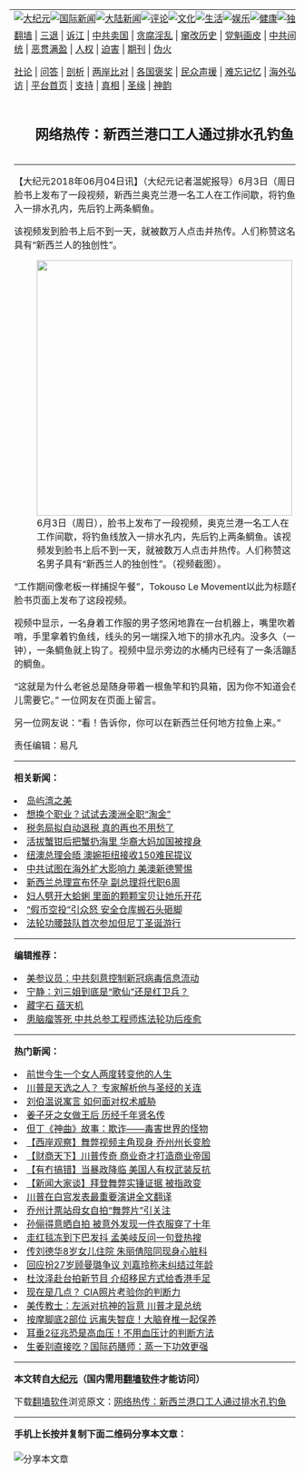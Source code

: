 <a name="1" id="1" target="_blank"></a><span id="1"></span>
<table align=center border="0"><tr><td colspan="2" VALIGN=TOP><a href="https://github.com/nogonq345/djy/blob/master/gb/nsc413.md#1"><img src="https://raw.githubusercontent.com/nogonq345/www/master/t/djy/1.jpg" title="大纪元"></a><a href="https://github.com/nogonq345/djy/blob/master/gb/n24hr.md#1"><img src="https://raw.githubusercontent.com/nogonq345/www/master/t/djy/3.jpg" title="国际新闻"></a><a href="https://github.com/nogonq345/djy/blob/master/gb/nsc413.md#1"><img src="https://raw.githubusercontent.com/nogonq345/www/master/t/djy/4.jpg" title="大陆新闻"></a><a href="https://github.com/nogonq345/djy/blob/master/gb/news392.md#1"><img src="https://raw.githubusercontent.com/nogonq345/www/master/t/djy/5.jpg" title="评论"></a><a href="https://github.com/nogonq345/djy/blob/master/gb/news2007.md#1"><img src="https://raw.githubusercontent.com/nogonq345/www/master/t/djy/6.jpg" title="文化"></a><a href="https://github.com/nogonq345/djy/blob/master/gb/news2008.md#1"><img src="https://raw.githubusercontent.com/nogonq345/www/master/t/djy/7.jpg" title="生活"></a><a href="https://github.com/nogonq345/djy/blob/master/gb/ncyule.md#1"><img src="https://raw.githubusercontent.com/nogonq345/www/master/t/djy/8.jpg" title="娱乐"></a><a href="https://github.com/nogonq345/djy/blob/master/gb/nsc1002.md#1"><img src="https://raw.githubusercontent.com/nogonq345/www/master/t/djy/9.jpg" title="健康"><a href="https://github.com/nogonq345/djy/blob/master/gb/nf6092.md#1"><img src="https://raw.githubusercontent.com/nogonq345/www/master/t/djy/10a.jpg" title="独家"></a><a href="https://github.com/nogonq345/djy/blob/master/gb/nf4514.md#1"><img src="https://raw.githubusercontent.com/nogonq345/www/master/t/djy/12a.jpg" title="头条"></a></td></tr>
<tr><td colspan="2" VALIGN=TOP><a target="_blank" href="https://github.com/nogonq345/www/blob/master/README.md?zsrh#1">翻墙</a> | <a target="_blank" href="https://github.com/nogonq345/djy/blob/master/gb/nf5657.md#1">三退</a> | <a target="_blank" href="https://github.com/nogonq345/djy/blob/master/gb/nf6124.md#1">诉江</a> | <a target="_blank" href="https://github.com/nogonq345/djy/blob/master/gb/nf1176117.md#1">中共卖国</a> | <a target="_blank" href="https://github.com/nogonq345/djy/blob/master/gb/nf5773.md#1">贪腐淫乱</a> | <a target="_blank" href="https://github.com/nogonq345/djy/blob/master/gb/nf1176115.md#1">窜改历史</a> | <a target="_blank" href="https://github.com/nogonq345/djy/blob/master/gb/nf1176107.md#1">党魁画皮</a> | <a target="_blank" href="https://github.com/nogonq345/djy/blob/master/gb/nf1320400.md#1">中共间谍</a> | <a target="_blank" href="https://github.com/nogonq345/djy/blob/master/gb/nf1176114.md#1">破坏传统</a> | <a target="_blank" href="https://github.com/nogonq345/ntdtv/blob/master/gb/prog447_1.md#1">恶贯满盈</a> | <a target="_blank" href="https://github.com/nogonq345/djy/blob/master/gb/ncid278.md#1">人权</a> | <a target="_blank" href="https://github.com/nogonq345/djy/blob/master/gb/nf1176111.md#1">迫害</a> | <a target="_blank" href="https://gitlab.com/szzdlab/mh-qikan/blob/master/README.md#1">期刊</a> | <a target="_blank" href="https://github.com/nogonq345/djy/blob/master/gb/nf5562.md#1">伪火</a></p><p><a target="_blank" href="https://github.com/nogonq345/djy/blob/master/gb/9p.md#1">社论</a> | <a target="_blank" href="https://github.com/nogonq345/djy/blob/master/gb/nf4378.md#1">问答</a> | <a target="_blank" href="https://github.com/nogonq345/djy/blob/master/gb/nf5792.md#1">剖析</a> | <a target="_blank" href="https://github.com/nogonq345/djy/blob/master/gb/nf5735.md#1">两岸比对</a> | <a target="_blank" href="https://github.com/nogonq345/djy/blob/master/gb/nf6119.md#1">各国褒奖</a> | <a target="_blank" href="https://github.com/nogonq345/djy/blob/master/gb/nf6120.md#1">民众声援</a> | <a target="_blank" href="https://github.com/nogonq345/djy/blob/master/gb/nf1188594.md#1">难忘记忆</a> | <a target="_blank" href="https://github.com/nogonq345/djy/blob/master/gb/nf3180.md#1">海外弘传</a> | <a target="_blank" href="https://github.com/nogonq345/djy/blob/master/gb/nf5410.md#1">万人上访</a> | <a target="_blank" href="https://github.com/nogonq345/www/blob/master/README.md?zsrh#1">平台首页</a> | <a target="_blank" href="https://github.com/nogonq345/djy/blob/master/gb/nf4386.md#1">支持</a> | <a target="_blank" href="https://github.com/nogonq345/djy/blob/master/gb/nf4389.md#1">真相</a> | <a target="_blank" href="https://github.com/nogonq345/djy/blob/master/gb/nf5790.md#1">圣缘</a> | <a target="_blank" href="https://github.com/nogonq345/djy/blob/master/gb/nf4786.md#1">神韵</a></td></tr>
<tr><td VALIGN=TOP width="626"><h2 align=center>网络热传：新西兰港口工人通过排水孔钓鱼</h2>

<h6></h6>
<hr>
<p>【大纪元2018年06月04日讯】（大纪元记者温妮报导）6月3日（周日），脸书上发布了一段视频，<ahref="https://github.com/nogonq345/djy/blob/master/gb/tag/%E6%96%B0%E8%A5%BF%E5%85%B0.md#1">新西兰</a><ahref="https://github.com/nogonq345/djy/blob/master/gb/tag/%E5%A5%A5%E5%85%8B%E5%85%B0.md#1">奥克兰</a>港一名工人在工作间歇，将<ahref="https://github.com/nogonq345/djy/blob/master/gb/tag/%E9%92%93%E9%B1%BC.md#1">钓鱼</a>线放入一<ahref="https://github.com/nogonq345/djy/blob/master/gb/tag/%E6%8E%92%E6%B0%B4%E5%AD%94.md#1">排水孔</a>内，先后钓上两条鲷鱼。</p>
<p>该视频发到脸书上后不到一天，就被数万人点击并热传。人们称赞这名男子具有“<ahref="https://github.com/nogonq345/djy/blob/master/gb/tag/%E6%96%B0%E8%A5%BF%E5%85%B0.md#1">新西兰</a>人的独创性”。</p>
<figure id="attachment_10454114" style="width: 450px" class="wp-caption aligncenter"><ahref="https://i.epochtimes.com/assets/uploads/2018/06/fb.png"><img class="wp-image-10454114 size-medium" src="https://i.epochtimes.com/assets/uploads/2018/06/fb-450x419.png" alt="" width="450" b="419" /></a><figcaption class="wp-caption-text">6月3日（周日），脸书上发布了一段视频，<ahref="https://github.com/nogonq345/djy/blob/master/gb/tag/%E5%A5%A5%E5%85%8B%E5%85%B0.md#1">奥克兰</a>港一名工人在工作间歇，将<ahref="https://github.com/nogonq345/djy/blob/master/gb/tag/%E9%92%93%E9%B1%BC.md#1">钓鱼</a>线放入一<ahref="https://github.com/nogonq345/djy/blob/master/gb/tag/%E6%8E%92%E6%B0%B4%E5%AD%94.md#1">排水孔</a>内，先后钓上两条鲷鱼。该视频发到脸书上后不到一天，就被数万人点击并热传。人们称赞这名男子具有“新西兰人的独创性”。（视频截图）。</figcaption></figure>
<p>“工作期间像老板一样捕捉午餐”，Tokouso Le Movement以此为标题在其脸书页面上发布了这段视频。</p>
<p>视频中显示，一名身着工作服的男子悠闲地靠在一台机器上，嘴里吹着口哨，手里拿着钓鱼线，线头的另一端探入地下的排水孔内。没多久（一两分钟），一条鲷鱼就上钩了。视频中显示旁边的水桶内已经有了一条活蹦乱跳的鲷鱼。</p>
<p>“这就是为什么老爸总是随身带着一根鱼竿和钓具箱，因为你不知道会在哪儿需要它。” 一位网友在页面上留言。</p>
<p>另一位网友说：“看！告诉你，你可以在新西兰任何地方拉鱼上来。”</p>
<p>责任编辑：易凡</p>

<hr>


<strong>相关新闻：</strong>
<li><a href="https://github.com/nogonq345/djy/blob/master/gb/17/3/14/n8920066.md#1">岛屿湾之美</a></li>
<li><a href="https://github.com/nogonq345/djy/blob/master/gb/17/3/14/n8920769.md#1">想换个职业？试试去澳洲全职“淘金”</a></li>
<li><a href="https://github.com/nogonq345/djy/blob/master/gb/17/6/27/n9323534.md#1">税务局拟自动退税 真的再也不用愁了</a></li>
<li><a href="https://github.com/nogonq345/djy/blob/master/gb/17/9/14/n9632101.md#1">活拔蟹钳后把蟹扔海里 华裔大妈加国被搜身</a></li>
<li><a href="https://github.com/nogonq345/djy/blob/master/gb/17/11/5/n9808315.md#1">纽澳总理会晤 澳婉拒纽接收150难民提议</a></li>
<li><a href="https://github.com/nogonq345/djy/blob/master/gb/17/12/19/n9973375.md#1">中共试图在海外扩大影响力 美澳新德警惕</a></li>
<li><a href="https://github.com/nogonq345/djy/blob/master/gb/18/1/19/n10069910.md#1">新西兰总理宣布怀孕 副总理将代职6周</a></li>
<li><a href="https://github.com/nogonq345/djy/blob/master/gb/18/4/16/n10309183.md#1">妇人劈开大蛤蜊 里面的颗颗宝贝让她乐开花</a></li>
<li><a href="https://github.com/nogonq345/djy/blob/master/gb/20/12/6/n12599773.md#1">“假币空投”引众怒 安全仓库搬石头砸脚</a></li>
<li><a href="https://github.com/nogonq345/djy/blob/master/gb/20/12/6/n12599778.md#1">法轮功腰鼓队首次参加但尼丁圣诞游行</a></li>
<hr>


<strong>编辑推荐：</strong>
<li><a href="https://github.com/onzhi266/djy/blob/master/gb/20/2/22/n11887949.md#1">美参议员：中共刻意控制新冠病毒信息流动</a></li>
<li><a href="https://github.com/tsiac2612/djy/blob/master/gb/19/12/7/n11707614.md#1" target="_blank">宁静：刘三姐到底是“歌仙”还是红卫兵？</a></li><li><a href="https://github.com/nogonq345/djy/blob/master/gb/14/6/9/n4173977.md?dfh#1" target="_blank">藏字石 蕴天机</a></li><li><a href="https://github.com/tsiac2612/djy/blob/master/gb/19/8/20/n11466682.md#1" target="_blank">患脑瘤等死 中共总参工程师炼法轮功后痊愈</a></li>
<hr>

<strong>热门新闻：</strong>
<li><a href="https://github.com/nogonq345/djy/blob/master/gb/20/11/28/n12581077.md#1">前世今生一个女人两度转变他的人生</a></li>
<li><a href="https://github.com/nogonq345/djy/blob/master/gb/20/11/30/n12585066.md#1">川普是天选之人？ 专家解析他与圣经的关连</a></li>
<li><a href="https://github.com/nogonq345/djy/blob/master/gb/20/11/27/n12580382.md#1">刘伯温说寓言 如何面对权术威胁</a></li>
<li><a href="https://github.com/nogonq345/djy/blob/master/gb/20/12/1/n12588670.md#1">姜子牙之女做王后 历经千年贤名传</a></li>
<li><a href="https://github.com/nogonq345/djy/blob/master/gb/20/11/19/n12560430.md#1">但丁《神曲》故事：欺诈——毒害世界的怪物</a></li>
<li><a href="https://github.com/nogonq345/djy/blob/master/gb/20/12/5/n12597744.md#1">【西岸观察】舞弊视频主角现身 乔州州长变脸</a></li>
<li><a href="https://github.com/nogonq345/djy/blob/master/gb/20/12/5/n12598249.md#1">【财商天下】川普传奇 商业奇才打造商业帝国</a></li>
<li><a href="https://github.com/nogonq345/djy/blob/master/gb/20/12/4/n12596707.md#1">【有冇搞错】当暴政降临 美国人有权武装反抗</a></li>
<li><a href="https://github.com/nogonq345/djy/blob/master/gb/20/12/4/n12596002.md#1">【新闻大家谈】拜登舞弊实锤证据 被指政变</a></li>
<li><a href="https://github.com/nogonq345/djy/blob/master/gb/20/12/4/n12595030.md#1">川普在白宫发表最重要演讲全文翻译</a></li>
<li><a href="https://github.com/nogonq345/djy/blob/master/gb/20/12/4/n12597041.md#1">乔州计票站母女自拍“舞弊片”引关注</a></li>
<li><a href="https://github.com/nogonq345/djy/blob/master/gb/20/12/3/n12594445.md#1">孙俪得意晒自拍 被意外发现一件衣服穿了十年</a></li>
<li><a href="https://github.com/nogonq345/djy/blob/master/gb/20/12/4/n12597136.md#1">走红毯冻到下巴发抖 孟美岐反问一句登热搜</a></li>
<li><a href="https://github.com/nogonq345/djy/blob/master/gb/20/12/4/n12596927.md#1">传刘德华8岁女儿住院 朱丽倩陪同现身心脏科</a></li>
<li><a href="https://github.com/nogonq345/djy/blob/master/gb/20/12/3/n12594254.md#1">回应扮27岁顾曼璐争议 刘嘉玲称未纠结过年龄</a></li>
<li><a href="https://github.com/nogonq345/djy/blob/master/gb/20/12/4/n12596670.md#1">杜汶泽赴台拍新节目 介绍移民方式给香港手足</a></li>
<li><a href="https://github.com/nogonq345/djy/blob/master/gb/20/12/4/n12595124.md#1">现在是几点？ CIA照片考验你的判断力</a></li>
<li><a href="https://github.com/nogonq345/djy/blob/master/gb/20/12/4/n12595443.md#1">美传教士：左派对抗神的旨意 川普才是总统</a></li>
<li><a href="https://github.com/nogonq345/djy/blob/master/gb/20/12/4/n12595215.md#1">按摩脚底2部位 远离失智症！大脑脊椎一起保养</a></li>
<li><a href="https://github.com/nogonq345/djy/blob/master/gb/20/11/27/n12580401.md#1">耳垂2征兆恐是高血压！不用血压计的判断方法</a></li>
<li><a href="https://github.com/nogonq345/djy/blob/master/gb/20/12/2/n12590408.md#1">生姜别直接吃？国际药膳师：蒸一下功效更强</a></li>
<hr>

<strong>本文转自<a href="https://www.epochtimes.com">大纪元</a>（国内需用<a href="https://github.com/nogonq345/www/blob/master/README.md#8">翻墙软件</a>才能访问）</strong><p>下载<a href="https://github.com/nogonq345/www/blob/master/README.md#8">翻墙软件</a>浏览原文：<a href="https://www.epochtimes.com/gb/18/6/4/n10454111.htm">网络热传：新西兰港口工人通过排水孔钓鱼</a></p><hr>

<strong>手机上长按并复制下面二维码分享本文章：</strong><br><br><img src="https://chart.apis.google.com/chart?cht=qr&chs=240x240&choe=UTF-8&chld=M|2&chl=https://github.com/nogonq345/djy/blob/master/gb/18/6/4/n10454111.md%231" title="分享本文章"></td><td VALIGN=TOP><a href="https://github.com/nogonq345/djy/blob/master/gb/16/1/21/n4622075.md?dfh#1" target="_blank"><img src="https://raw.githubusercontent.com/nogonq345/djy/master/gb/300/wei-f1.jpg" title="中共的伪火骗局"  alt="中共的伪火骗局"></a><br><a href="https://github.com/nogonq345/www/blob/master/README.md?dfh#9" target="_blank"><img src="https://raw.githubusercontent.com/nogonq345/djy/master/gb/300/yong-h.jpg" title="永恒的见证"  alt="永恒的见证"></a><br><a href="https://github.com/nogonq345/djy/blob/master/gb/13/9/29/n3974789.md?dfh#1" target="_blank"><img src="https://raw.githubusercontent.com/nogonq345/djy/master/gb/300/shang-lnz.jpg" title="善良女子被中共投男牢"  alt="善良女子被中共投男牢"></a><br><a href="https://github.com/nogonq345/djy/blob/master/gb/16/3/16/n4663449.md?dfh#1" target="_blank"><img src="https://raw.githubusercontent.com/nogonq345/djy/master/gb/300/huo-z3.jpg" title="警卫目击活摘器官"  alt="警卫目击活摘器官"></a><br><a href="https://github.com/nogonq345/djy/blob/master/gb/16/8/7/n8177641.md?dfh#1" target="_blank"><img src="https://raw.githubusercontent.com/nogonq345/djy/master/gb/300/huo-z4.jpg" title="证人描述活摘恐怖"  alt="证人描述活摘恐怖"></a><br><a href="https://github.com/nogonq345/djy/blob/master/gb/10/4/19/n2881569.md?dfh#1" target="_blank"><img src="https://raw.githubusercontent.com/nogonq345/djy/master/gb/300/huo-z1.jpg" title="揭开活摘器官黑幕"  alt="揭开活摘器官黑幕"></a><br><a href="https://github.com/nogonq345/djy/blob/master/gb/10/11/7/n3077476.md?dfh#1" target="_blank"><img src="https://raw.githubusercontent.com/nogonq345/djy/master/gb/300/ma-ks.jpg" title="马克思的成魔之路"  alt="马克思的成魔之路"></a><br><a href="https://github.com/nogonq345/djy/blob/master/gb/14/6/9/n4173977.md?dfh#1" target="_blank"><img src="https://raw.githubusercontent.com/nogonq345/djy/master/gb/300/chang-zs.jpg" title="藏字石 蕴天机"  alt="藏字石 蕴天机"></a><br><a href="https://github.com/nogonq345/djy/blob/master/gb/18/5/10/n10381511.md?dfh#1" target="_blank"><img src="https://raw.githubusercontent.com/nogonq345/djy/master/gb/300/st1.jpg" title="关注3亿人三退"  alt="关注3亿人三退"></a><br><a href="https://github.com/nogonq345/djy/blob/master/gb/18/3/21/n10237682.md?dfh#1" target="_blank"><img src="https://raw.githubusercontent.com/nogonq345/djy/master/gb/300/jie-t.jpg" title="解体中共复兴中华"  alt="解体中共复兴中华"></a><br><a href="https://github.com/nogonq345/djy/blob/master/gb/9/2/9/n2422991.md?dfh#1" target="_blank"><img src="https://raw.githubusercontent.com/nogonq345/djy/master/gb/300/gao-zs.jpg" title="中共迫害良心律师"  alt="中共迫害良心律师"></a><br><a href="https://github.com/nogonq345/djy/blob/master/gb/18/12/9/n10900044.md?dfh#1" target="_blank"><img src="https://raw.githubusercontent.com/nogonq345/djy/master/gb/300/sj1.jpg" title="303万人举报江泽民"  alt="303万人举报江泽民"></a><br><a href="https://github.com/nogonq345/djy/blob/master/gb/18/8/28/n10672014.md?dfh#1" target="_blank"><img src="https://raw.githubusercontent.com/nogonq345/djy/master/gb/300/sj2.jpg" title="这些官员为何起诉江泽民"  alt="这些官员为何起诉江泽民"></a><br><a href="https://github.com/nogonq345/djy/blob/master/gb/8/12/18/n2367165.md?dfh#1" target="_blank"><img src="https://raw.githubusercontent.com/nogonq345/djy/master/gb/300/liangan.jpg" title="海峡两岸的强烈对比"  alt="海峡两岸的强烈对比"></a><br><a href="https://github.com/nogonq345/djy/blob/master/gb/15/12/10/n4593139.md?dfh#1" target="_blank"><img src="https://raw.githubusercontent.com/nogonq345/djy/master/gb/300/jia-ndzl.jpg" title="加拿大总理的贺信"  alt="加拿大总理的贺信"></a><br><a href="https://github.com/nogonq345/djy/blob/master/gb/11/6/17/n3289382.md?dfh#1" target="_blank"><img src="https://raw.githubusercontent.com/nogonq345/djy/master/gb/300/xiao-wd.jpg" title="探寻真相兼听则明"  alt="探寻真相兼听则明"></a><br><a href="https://github.com/nogonq345/djy/blob/master/gb/18/10/27/n10812623.md?dfh#1" target="_blank"><img src="https://raw.githubusercontent.com/nogonq345/djy/master/gb/300/yindu.jpg" title="印度媒体报道东方"  alt="印度媒体报道东方"></a><br><a href="https://github.com/nogonq345/djy/blob/master/gb/18/6/9/n10469652.md?dfh#1" target="_blank"><img src="https://raw.githubusercontent.com/nogonq345/djy/master/gb/300/xie-j.jpg" title="不一样的海外校园"  alt="不一样的海外校园"></a><br><a href="https://github.com/nogonq345/djy/blob/master/gb/7/4/5/n1669415.md?dfh#1" target="_blank"><img src="https://raw.githubusercontent.com/nogonq345/djy/master/gb/300/li-up.jpg" title="从大师到徒弟的传奇"  alt="从大师到徒弟的传奇"></a><br><a href="https://github.com/nogonq345/djy/blob/master/gb/17/5/26/n9191512.md?dfh#1" target="_blank"><img src="https://raw.githubusercontent.com/nogonq345/djy/master/gb/300/zfl2.jpg" title="亿万人与东方一本奇书"  alt="亿万人与东方一本奇书"></a><br><a href="https://github.com/nogonq345/djy/blob/master/gb/13/11/27/n4020290.md?dfh#1" target="_blank"><img src="https://raw.githubusercontent.com/nogonq345/djy/master/gb/300/zhen-h.jpg" title="大陆见不到的震撼场面"  alt="大陆见不到的震撼场面"></a><br><a href="https://github.com/nogonq345/djy/blob/master/gb/15/7/17/n4482910.md?dfh#1" target="_blank"><img src="https://raw.githubusercontent.com/nogonq345/djy/master/gb/300/dalu-sk.jpg" title="人心向善 大陆当初盛况"  alt="人心向善 大陆当初盛况"></a><br><a href="https://github.com/nogonq345/djy/blob/master/gb/19/1/5/n10955468.md?dfh#1" target="_blank"><img src="https://raw.githubusercontent.com/nogonq345/djy/master/gb/300/zfl1.jpg" title="追寻真理 这书讲什么"  alt="追寻真理 这书讲什么"></a><br><a href="https://github.com/nogonq345/www/blob/master/README.md?dfh#1" target="_blank"><img src="https://raw.githubusercontent.com/nogonq345/djy/master/gb/300/fq1.jpg" title="下载免费翻墙软件"  alt="下载免费翻墙软件"></a><br></td></tr></table>
